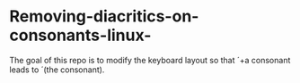 # Removing-diacritics-on-consonants-linux-
The goal of this repo is to modify the keyboard layout so that ´+a consonant leads to ´(the consonant).
